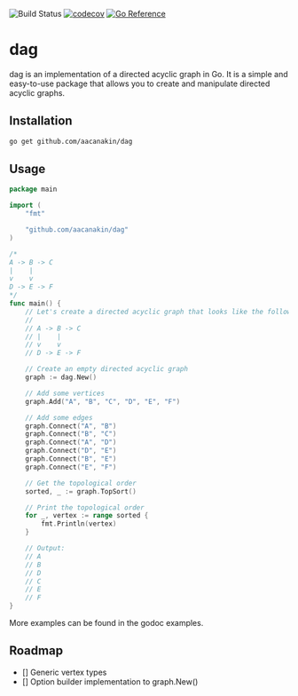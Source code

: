![Build Status](https://github.com/aacanakin/dag/actions/workflows/go.yml/badge.svg) [![codecov](https://codecov.io/gh/aacanakin/dag/graph/badge.svg?token=VSRDOJPW7C)](https://codecov.io/gh/aacanakin/dag) [![Go Reference](https://pkg.go.dev/badge/github.com/aacanakin/dag.svg)](https://pkg.go.dev/github.com/aacanakin/dag)

# dag

dag is an implementation of a directed acyclic graph in Go. It is a simple and easy-to-use package that allows you to create and manipulate directed acyclic graphs.

## Installation

```bash
go get github.com/aacanakin/dag
```

## Usage

```go
package main

import (
	"fmt"

	"github.com/aacanakin/dag"
)

/*
A -> B -> C
|    |
v    v
D -> E -> F
*/
func main() {
	// Let's create a directed acyclic graph that looks like the following:
	//
	// A -> B -> C
	// |    |
	// v    v
	// D -> E -> F

	// Create an empty directed acyclic graph
	graph := dag.New()

	// Add some vertices
	graph.Add("A", "B", "C", "D", "E", "F")

	// Add some edges
	graph.Connect("A", "B")
	graph.Connect("B", "C")
	graph.Connect("A", "D")
	graph.Connect("D", "E")
	graph.Connect("B", "E")
	graph.Connect("E", "F")

	// Get the topological order
	sorted, _ := graph.TopSort()

	// Print the topological order
	for _, vertex := range sorted {
		fmt.Println(vertex)
	}

	// Output:
	// A
	// B
	// D
	// C
	// E
	// F
}
```

More examples can be found in the godoc examples.

## Roadmap
- [] Generic vertex types
- [] Option builder implementation to graph.New()
